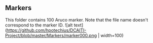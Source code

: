 ## Markers

This folder contains 100 Aruco marker. Note that the file name doesn't correspond to the marker ID.
![alt text](https://github.com/hpotechius/DCAITI-Project/blob/master/Markers/marker000.png  | width=100)